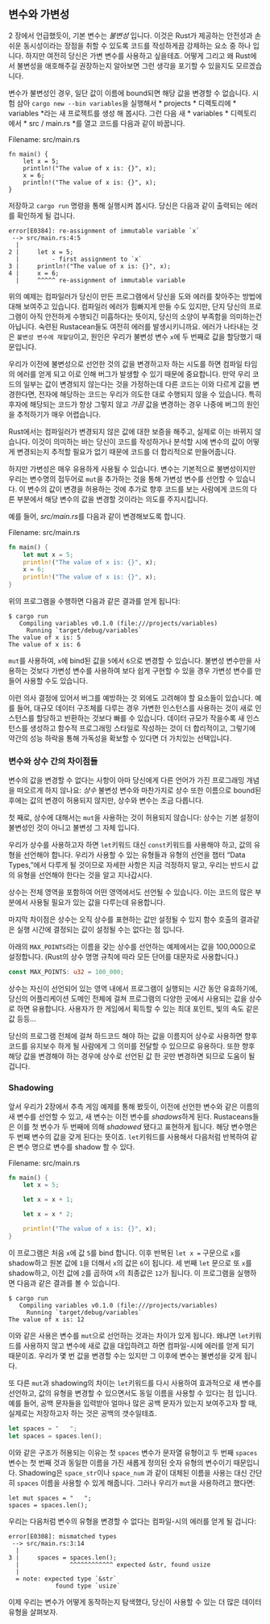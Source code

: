 ## 변수와 가변성

2 장에서 언급했듯이, 기본 변수는 *불변성* 입니다. 이것은 Rust가 제공하는 안전성과 손쉬운 동시성이라는 장점을
취할 수 있도록 코드를 작성하게끔 강제하는 요소 중 하나 입니다. 하지만 여전히 당신은 가변 변수를 사용하고 싶을테죠. 
어떻게 그리고 왜 Rust에서 불변성을 애호해주길 권장하는지 알아보면 그런 생각을 포기할 수 있을지도 모르겠습니다.

변수가 불변성인 경우, 일단 값이 이름에 bound되면 해당 값을 변경할 수 없습니다. 시험 삼아 
`cargo new --bin variables`을 실행해서 * projects * 디렉토리에 * variables *라는 새 프로젝트를 
생성 해 봅시다. 그런 다음 새 * variables * 디렉토리에서 * src / main.rs *를 열고 코드를 다음과 같이 
바꿉니다.

<span class="filename">Filename: src/main.rs</span>

```rust,ignore
fn main() {
    let x = 5;
    println!("The value of x is: {}", x);
    x = 6;
    println!("The value of x is: {}", x);
}
```

저장하고 `cargo run` 명령을 통해 실행시켜 봅시다. 당신은 다음과 같이 출력되는 에러를 확인하게 될 겁니다.

```text
error[E0384]: re-assignment of immutable variable `x`
 --> src/main.rs:4:5
  |
2 |     let x = 5;
  |         - first assignment to `x`
3 |     println!("The value of x is: {}", x);
4 |     x = 6;
  |     ^^^^^ re-assignment of immutable variable
```

위의 예제는 컴파일러가 당신이 만든 프로그램에서 당신을 도와 에러를 찾아주는 방법에 대해 보여주고 있습니다.
컴파일러 에러가 힘빠지게 만들 수도 있지만, 단지 당신의 프로그램이 아직 안전하게 수행되긴 미흡하다는 뜻이지,
당신의 소양이 부족함을 의미하는건 아닙니다. 숙련된 Rustacean들도 여전히 에러를 발생시키니까요. 에러가 
나타내는 것은 `불변성 변수에 재할당`이고, 원인은 우리가 불변성 변수 `x`에 두 번째로 값을 할당했기 때문입니다.

우리가 이전에 불변성으로 선언한 것의 값을 변경하고자 하는 시도를 하면 컴파일 타임의 에러를 얻게 되고 이로 인해 
버그가 발생할 수 있기 때문에 중요합니다. 만약 우리 코드의 일부는 값이 변경되지 않는다는 것을 가정하는데 다른 코드는 
이와 다르게 값을 변경한다면, 전자에 해당하는 코드는 우리가 의도한 대로 수행되지 않을 수 있습니다. 특히 후자에 
해당되는 코드가 항상 그렇지 않고 *가끔* 값을 변경하는 경우 나중에 버그의 원인을 추적하기가 매우 어렵습니다.

Rust에서는 컴파일러가 변경되지 않은 값에 대한 보증을 해주고, 실제로 이는 바뀌지 않습니다. 이것이 의미하는
바는 당신이 코드를 작성하거나 분석할 시에 변수의 값이 어떻게 변경되는지 추적할 필요가 없기 때문에 코드를 더
합리적으로 만들어줍니다. 

하지만 가변성은 매우 유용하게 사용될 수 있습니다. 변수는 기본적으로 불변성이지만 우리는 변수명의 접두어로 
`mut`을 추가하는 것을 통해 가변성 변수를 선언할 수 있습니다. 이 변수의 값이 변경을 허용하는 것에 추가로
향후 코드를 보는 사람에게 코드의 다른 부분에서 해당 변수의 값을 변경할 것이라는 의도를 주지시킵니다.

예를 들어, *src/main.rs*를 다음과 같이 변경해보도록 합니다.


<span class="filename">Filename: src/main.rs</span>

```rust
fn main() {
    let mut x = 5;
    println!("The value of x is: {}", x);
    x = 6;
    println!("The value of x is: {}", x);
}
```

위의 프로그램을 수행하면 다음과 같은 결과를 얻게 됩니다:

```text
$ cargo run
   Compiling variables v0.1.0 (file:///projects/variables)
     Running `target/debug/variables`
The value of x is: 5
The value of x is: 6
```

`mut`를 사용하여, `x`에 bind된 값을 `5`에서 `6`으로 변경할 수 있습니다. 불변성 변수만을 사용하는 것보다 
가변성 변수를 사용하여 보다 쉽게 구현할 수 있을 경우 가변성 변수를 만들어 사용할 수도 있습니다.

이런 의사 결정에 있어서 버그를 예방하는 것 외에도 고려해야 할 요소들이 있습니다. 예를 들어, 대규모 데이터 구조체를
다루는 경우 가변한 인스턴스를 사용하는 것이 새로 인스턴스를 할당하고 반환하는 것보다 빠를 수 있습니다. 데이터 규모가
작을수록 새 인스턴스를 생성하고 함수적 프로그래밍 스타일로 작성하는 것이 더 합리적이고, 그렇기에 약간의 성능 하락을
통해 가독성을 확보할 수 있다면 더 가치있는 선택입니다.


### 변수와 상수 간의 차이점들 

변수의 값을 변경할 수 없다는 사항이 아마 당신에게 다른 언어가 가진 프로그래밍 개념을 떠오르게 하지 않나요: *상수*
불변성 변수와 마찬가지로 상수 또한 이름으로 bound된 후에는 값의 변경이 허용되지 않지만, 상수와 변수는 조금
다릅니다. 

첫 째로, 상수에 대해서는 `mut`을 사용하는 것이 허용되지 않습니다: 상수는 기본 설정이 불변성인 것이 아니고
불변성 그 자체 입니다.

우리가 상수를 사용하고자 하면 `let`키워드 대신 `const`키워드를 사용해야 하고, 값의 유형을 선언해야 
합니다. 우리가 사용할 수 있는 유형들과 유형의 선언을 챕터 “Data Types,”에서 다루게 될 것이므로 자세한 
사항은 지금 걱정하지 말고, 우리는 반드시 값의 유형을 선언해야 한다는 것을 알고 지나갑시다. 

상수는 전체 영역을 포함하여 어떤 영역에서도 선언될 수 있습니다. 이는 코드의 많은 부분에서 사용될 필요가 있는
값을 다루는데 유용합니다.

마지막 차이점은 상수는 오직 상수를 표현하는 값만 설정될 수 있지 함수 호출의 결과같은 실행 시간에 결정되는 값이
설정될 수는 없다는 점 입니다.

아래의 `MAX_POINTS`라는 이름을 갖는 상수를 선언하는 예제에서는 값을 100,000으로 설정합니다. (Rust의 
상수 명명 규칙에 따라 모든 단어를 대문자로 사용합니다.)

```rust
const MAX_POINTS: u32 = 100_000;
```

상수는 자신이 선언되어 있는 영역 내에서 프로그램이 실행되는 시간 동안 유효하기에, 당신의 어플리케이션 도메인 전체에
걸쳐 프로그램의 다양한 곳에서 사용되는 값을 상수로 하면 유용합니다. 사용자가 한 게임에서 획득할 수 있는 최대 포인트,
빛의 속도 같은 값 등등...

당신의 프로그램 전체에 걸쳐 하드코드 해야 하는 값을 이름지어 상수로 사용하면 향후 코드를 유지보수 하게 될 사람에게
그 의미를 전달할 수 있으므로 유용하다. 또한 향후 해당 값을 변경해야 하는 경우에 상수로 선언된 값 한 곳만 변경하면
되므로 도움이 될 겁니다. 

### Shadowing

앞서 우리가 2장에서 추측 게임 예제를 통해 봤듯이, 이전에 선언한 변수와 같은 이름의 새 변수를 선언할 수 있고, 
새 변수는 이전 변수를 *shadows*하게 된다. Rustaceans들은 이를 첫 변수가 두 번째에 의해 *shadowed*
됐다고 표현하게 됩니다. 해당 변수명은 두 번째 변수의 값을 갖게 된다는 뜻이죠. `let`키워드를 사용해서 다음처럼 
반복하여 같은 변수 명으로 변수를 shadow 할 수 있다. 

<span class="filename">Filename: src/main.rs</span>

```rust
fn main() {
    let x = 5;

    let x = x + 1;

    let x = x * 2;

    println!("The value of x is: {}", x);
}
```

이 프로그램은 처음 `x`에 값 `5`를 bind 합니다. 이후 반복된 `let x =` 구문으로 `x`를 shadow하고 
원본 값에 `1`을 더해서 `x`의 값은 `6`이 됩니다. 세 번째 `let` 문으로 또 `x`를 shadow하고, 이전 
값에 `2`를 곱하여 `x`의 최종값은 `12`가 됩니다. 이 프로그램을 실행하면 다음과 같은 결과를 볼 수 있습니다.

```text
$ cargo run
   Compiling variables v0.1.0 (file:///projects/variables)
     Running `target/debug/variables`
The value of x is: 12
```

이와 같은 사용은 변수를 `mut`으로 선언하는 것과는 차이가 있게 됩니다. 왜냐면 `let`키워드를 사용하지 않고 변수에 
새로 값을 대입하려고 하면 컴파일-시에 에러를 얻게 되기 때문이죠. 우리가 몇 번 값을 변경할 수는 있지만 그 이후에 
변수는 불변성을 갖게 됩니다. 

또 다른 `mut`과 shadowing의 차이는 `let`키워드를 다시 사용하여 효과적으로 새 변수를 선언하고, 값의 유형을
변경할 수 있으면서도 동일 이름을 사용할 수 있다는 점 입니다. 예를 들어, 공백 문자들을 입력받아 얼마나 많은 공백 
문자가 있는지 보여주고자 할 때, 실제로는 저장하고자 하는 것은 공백의 갯수일테죠. 


```rust
let spaces = "   ";
let spaces = spaces.len();
```

이와 같은 구조가 허용되는 이유는 첫 `spaces` 변수가 문자열 유형이고 두 번째 `spaces` 변수는 첫 번째 것과 
동일한 이름을 가진 새롭게 정의된 숫자 유형의 변수이기 때문입니다. Shadowing은 `space_str`이나 `space_num`
과 같이 대체된 이름을 사용는 대신 간단히 `spaces` 이름을 사용할 수 있게 해줍니다. 그러나 우리가 `mut`을 사용하려고 
했다면:

```rust,ignore
let mut spaces = "   ";
spaces = spaces.len();
```

우리는 다음처럼 변수의 유형을 변경할 수 없다는 컴파일-시의 에러를 얻게 될 겁니다:


```text
error[E0308]: mismatched types
 --> src/main.rs:3:14
  |
3 |     spaces = spaces.len();
  |              ^^^^^^^^^^^^ expected &str, found usize
  |
  = note: expected type `&str`
             found type `usize`
```

이제 우리는 변수가 어떻게 동작하는지 탐색했다, 당신이 사용할 수 있는 더 많은 데이터 유형을 살펴보자.

